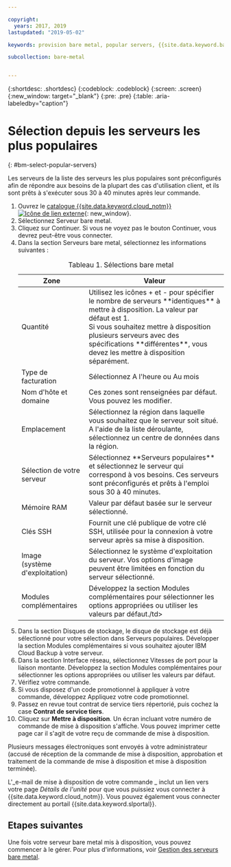 ```yaml
---

copyright:
  years: 2017, 2019
lastupdated: "2019-05-02"

keywords: provision bare metal, popular servers, {{site.data.keyword.baremetal_short}}, provision

subcollection: bare-metal


---
```


{:shortdesc: .shortdesc}
{:codeblock: .codeblock}
{:screen: .screen}
{:new_window: target="_blank"}
{:pre: .pre}
{:table: .aria-labeledby="caption"}


# Sélection depuis les serveurs les plus populaires
{: #bm-select-popular-servers}

Les serveurs de la liste des serveurs les plus populaires sont préconfigurés afin de répondre aux besoins de la plupart des cas d'utilisation client, et ils sont prêts à s'exécuter sous 30 à 40 minutes après leur commande.
1. Ouvrez le [catalogue {{site.data.keyword.cloud_notm}} ![Icône de lien externe](../icons/launch-glyph.svg "Icône de lien externe")](https://cloud.ibm.com/catalog/){: new_window}.   
2. Sélectionnez Serveur bare metal.
3. Cliquez sur Continuer.  Si vous ne voyez pas le bouton Continuer, vous devrez peut-être vous connecter.
2. Dans la section Serveurs bare metal, sélectionnez les informations suivantes :
    <table>
    <CAPTION>Tableau 1. Sélections bare metal</CAPTION>
    <THEAD>
    <TR>
    <th>Zone</th>
    <th>Valeur</th>
    </TR>
    </THEAD>
    <TBODY>
    <tr>
    <td>Quantité</td>
    <td>Utilisez les icônes + et - pour spécifier le nombre de serveurs **identiques** à mettre à disposition. La valeur par défaut est 1.<br>Si vous souhaitez mettre à disposition plusieurs serveurs avec des spécifications **différentes**, vous devez les mettre à disposition séparément.
    <tr>
    <tr>
    <td>Type de facturation</td>
    <td>Sélectionnez A l'heure ou Au mois
    <tr>
    <td>Nom d'hôte et domaine</td>
    <td>Ces zones sont renseignées par défaut. Vous pouvez les modifier.</td>
    </tr>
    <tr>
    <td>Emplacement</td>
    <td>Sélectionnez la région dans laquelle vous souhaitez que le serveur soit situé. A l'aide de la liste déroulante, sélectionnez un centre de données dans la région. </td>
    </tr>
    <tr>
    <tr>
    <td>Sélection de votre serveur</td>
    <td>Sélectionnez **Serveurs populaires** et sélectionnez le serveur qui correspond à vos besoins. Ces serveurs sont préconfigurés et prêts à l'emploi sous 30 à 40 minutes.
    </tr>
    <tr>
    <td>Mémoire RAM</td>
    <td>Valeur par défaut basée sur le serveur sélectionné.</td>
    </tr>
    <tr>
    <td>Clés SSH</td>
    <td>Fournit une clé publique de votre clé SSH, utilisée pour la connexion à votre serveur après sa mise à disposition.</td>
    </tr>
    <tr>
    <td>Image <br>(système d'exploitation)</td>
    <td>Sélectionnez le système d'exploitation du serveur. Vos options d'image peuvent être limitées en fonction du serveur sélectionné.</td>
    </tr>
    <td>Modules complémentaires</td>
    <td>Développez la section Modules complémentaires pour sélectionner les options appropriées ou utiliser les valeurs par défaut./td>
    </tr>
    </TBODY>
    </table>
3. Dans la section Disques de stockage, le disque de stockage est déjà sélectionné pour votre sélection dans Serveurs populaires. Développer la section Modules complémentaires si vous souhaitez ajouter IBM Cloud Backup à votre serveur.
4. Dans la section Interface réseau, sélectionnez Vitesses de port pour la liaison montante. Développez la section Modules complémentaires pour sélectionner les options appropriées ou utiliser les valeurs par défaut.
4.  Vérifiez votre commande.
4. Si vous disposez d'un code promotionnel à appliquer à votre commande, développez Appliquez votre code promotionnel.  
5.  Passez en revue tout contrat de service tiers répertorié, puis cochez la case **Contrat de service tiers**.
6.  Cliquez sur **Mettre à disposition**. Un écran incluant votre numéro de commande de mise à disposition s'affiche. Vous pouvez imprimer cette page car il s'agit de votre reçu de commande de mise à disposition.

 Plusieurs messages électroniques sont envoyés à votre administrateur (accusé de réception de la commande de mise à disposition, approbation et traitement de la commande de mise à disposition et mise à disposition terminée).

 L'_e-mail de mise à disposition de votre commande _ inclut un lien vers votre page *Détails de l'unité* pour que vous puissiez vous connecter à {{site.data.keyword.cloud_notm}}. Vous pouvez également vous connecter directement au portail {{site.data.keyword.slportal}}.


## Etapes suivantes

Une fois votre serveur bare metal mis à disposition, vous pouvez commencer à le gérer. Pour plus d'informations, voir [Gestion des serveurs bare metal](/docs/bare-metal?topic=bare-metal-bm-manage-servers#bm-manage-servers).
